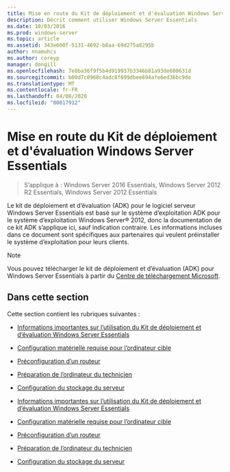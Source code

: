 ```yaml
---
title: Mise en route du Kit de déploiement et d'évaluation Windows Server Essentials
description: Décrit comment utiliser Windows Server Essentials
ms.date: 10/03/2016
ms.prod: windows-server
ms.topic: article
ms.assetid: 343e600f-5131-4692-b8aa-69d275a8295b
author: nnamuhcs
ms.author: coreyp
manager: dongill
ms.openlocfilehash: 7e8ba36f9f5b4d919937b3346b81a93de600631d
ms.sourcegitcommit: b00d7c8968c4adc8f699dbee694afe6ed36bc9de
ms.translationtype: MT
ms.contentlocale: fr-FR
ms.lasthandoff: 04/08/2020
ms.locfileid: "80817912"
---
```

# <a name="getting-started-with-the-windows-server-essentials-adk"></a>Mise en route du Kit de déploiement et d'évaluation Windows Server Essentials

>S’applique à : Windows Server 2016 Essentials, Windows Server 2012 R2 Essentials, Windows Server 2012 Essentials

Le kit de déploiement et d’évaluation (ADK) pour le logiciel serveur Windows Server Essentials est basé sur le système d’exploitation ADK pour le système d’exploitation Windows Server&reg; 2012, donc la documentation de ce kit ADK s’applique ici, sauf indication contraire. Les informations incluses dans ce document sont spécifiques aux partenaires qui veulent préinstaller le système d’exploitation pour leurs clients.  
  
> [!NOTE]
>  Vous pouvez télécharger le kit de déploiement et d’évaluation (ADK) pour Windows Server Essentials à partir du [Centre de téléchargement Microsoft](https://www.microsoft.com/download/details.aspx?id=34866).  
  
## <a name="in-this-section"></a>Dans cette section  
 Cette section contient les rubriques suivantes :  
  

-   [Informations importantes sur l’utilisation du Kit de déploiement et d’évaluation Windows Server Essentials](Important-Information-for-Using-the-Windows-Server-Essentials-ADK.md)  
  
-   [Configuration matérielle requise pour l’ordinateur cible](Hardware-Requirements-for-the-Target-Computer.md)  
  
-   [Préconfiguration d’un routeur](Preconfiguring-a-Router.md)  
  
-   [Préparation de l’ordinateur du technicien](Prepare-the-Technician-Computer.md)  
  
-   [Configuration du stockage du serveur](Configure-Server-Storage.md)

-   [Informations importantes sur l’utilisation du Kit de déploiement et d’évaluation Windows Server Essentials](../install/Important-Information-for-Using-the-Windows-Server-Essentials-ADK.md)  
  
-   [Configuration matérielle requise pour l’ordinateur cible](../install/Hardware-Requirements-for-the-Target-Computer.md)  
  
-   [Préconfiguration d’un routeur](../install/Preconfiguring-a-Router.md)  
  
-   [Préparation de l’ordinateur du technicien](../install/Prepare-the-Technician-Computer.md)  
  
-   [Configuration du stockage du serveur](../install/Configure-Server-Storage.md)

